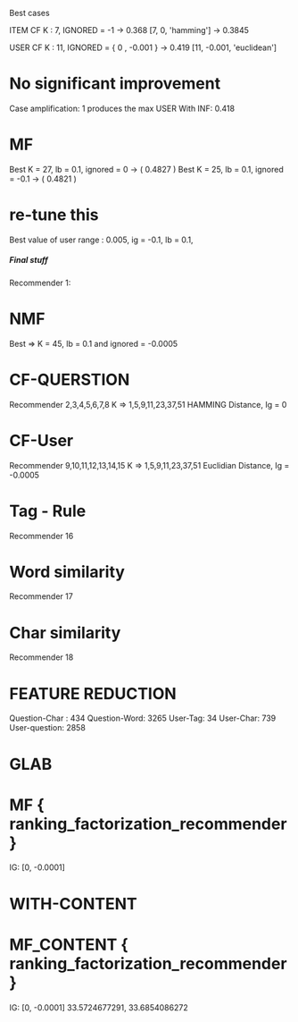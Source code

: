 Best cases

ITEM CF K : 7, IGNORED = -1 -> 0.368
[7, 0, 'hamming'] -> 0.3845

USER CF K : 11, IGNORED = { 0 , -0.001 } -> 0.419
[11, -0.001, 'euclidean']

# No significant improvement
Case amplification: 1 produces the max
USER With INF: 0.418

# MF
Best K = 27, lb = 0.1, ignored = 0  -> ( 0.4827 )
Best K = 25, lb = 0.1, ignored = -0.1 -> ( 0.4821 )



# re-tune this
Best value of user range : 0.005,
ig = -0.1,
lb = 0.1,


##### Final stuff

Recommender 1:
# NMF
Best => K = 45, lb = 0.1 and ignored = -0.0005

# CF-QUERSTION
Recommender 2,3,4,5,6,7,8
K => 1,5,9,11,23,37,51
HAMMING Distance, Ig = 0

# CF-User
Recommender 9,10,11,12,13,14,15
K => 1,5,9,11,23,37,51
Euclidian Distance, Ig = -0.0005

# Tag - Rule
Recommender 16

# Word similarity
Recommender 17

# Char similarity
Recommender 18


# FEATURE REDUCTION
Question-Char : 434
Question-Word: 3265
User-Tag: 34
User-Char: 739
User-question: 2858


# GLAB
# MF { ranking_factorization_recommender }
IG: [0, -0.0001]

# WITH-CONTENT
# MF_CONTENT { ranking_factorization_recommender }
IG: [0, -0.0001]
33.5724677291, 33.6854086272
